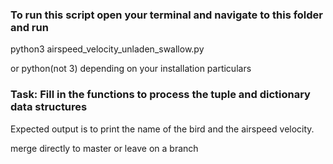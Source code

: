 ### To run this script open your terminal and navigate to this folder and run 

python3 airspeed_velocity_unladen_swallow.py 

or python(not 3) depending on your installation particulars


### Task: Fill in the functions to process the tuple and dictionary data structures

Expected output is to print the name of the bird and the airspeed velocity.

merge directly to master or leave on a branch
